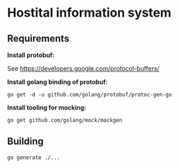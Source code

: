 # Hostital information system

## Requirements

**Install protobuf:**

See https://developers.google.com/protocol-buffers/

**Install golang binding of protobuf:**

    go get -d -u github.com/golang/protobuf/protoc-gen-go

**Install tooling for mocking:**

    go get github.com/golang/mock/mockgen

## Building

    go generate ./...
    
    